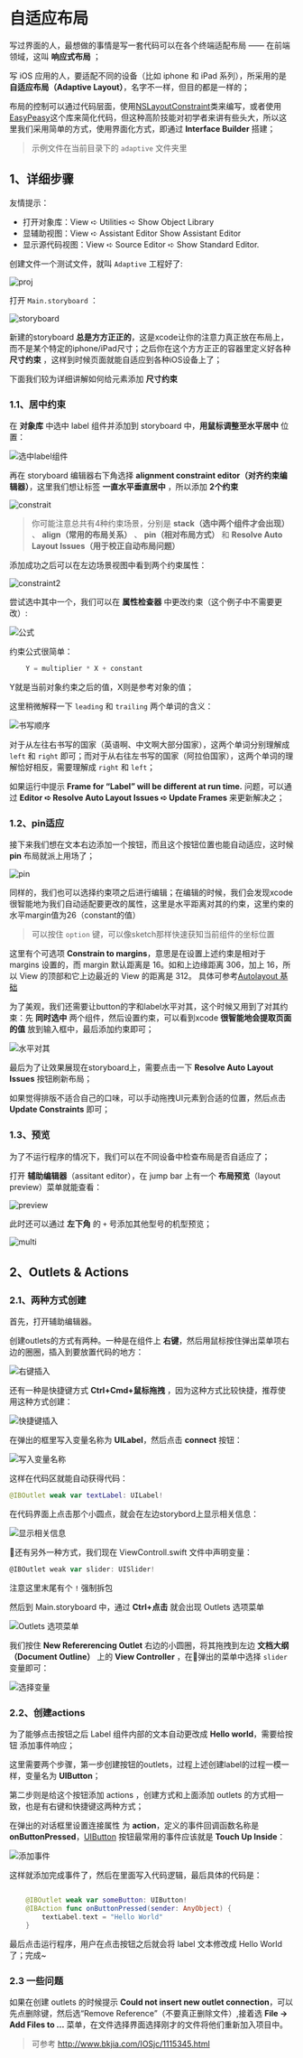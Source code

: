 # 自适应布局

写过界面的人，最想做的事情是写一套代码可以在各个终端适配布局 —— 在前端领域，这叫 **响应式布局** ； 

写 iOS 应用的人，要适配不同的设备（比如 iphone 和 iPad 系列），所采用的是 **自适应布局（Adaptive Layout）**，名字不一样，但目的都是一样的；

布局的控制可以通过代码层面，使用[NSLayoutConstraint](https://developer.apple.com/library/ios/documentation/AppKit/Reference/NSLayoutConstraint_Class/)类来编写，或者使用[EasyPeasy](https://github.com/nakiostudio/EasyPeasy)这个库来简化代码，但这种高阶技能对初学者来讲有些头大，所以这里我们采用简单的方式，使用界面化方式，即通过 **Interface Builder** 搭建；

> 示例文件在当前目录下的 `adaptive` 文件夹里

## 1、详细步骤

友情提示：

 - 打开对象库：View ➪ Utilities ➪ Show Object Library
 - 显辅助视图：View ➪ Assistant Editor Show Assistant Editor
 - 显示源代码视图：View ➪ Source Editor ➪ Show Standard Editor.

创建文件一个测试文件，就叫  `Adaptive` 工程好了:

![proj](http://ww2.sinaimg.cn/large/514b710agw1f33lg8d0q9j20ka0ee0tv.jpg)

打开 `Main.storyboard` ：

![storyboard](http://ww1.sinaimg.cn/large/514b710agw1f33lgrkbvfj20je0lumxc.jpg)

新建的storyboard **总是方方正正的**，这是xcode让你的注意力真正放在布局上，而不是某个特定的iphone/iPad尺寸；之后你在这个方方正正的容器里定义好各种 **尺寸约束** ，这样到时候页面就能自适应到各种iOS设备上了；

下面我们较为详细讲解如何给元素添加 **尺寸约束**

### 1.1、居中约束

在 **对象库** 中选中 label 组件并添加到 storyboard 中，**用鼠标调整至水平居中** 位置：

![选中label组件](http://ww1.sinaimg.cn/large/514b710agw1f34cqu56gnj20qd0jh0uy.jpg)

再在 storyboard 编辑器右下角选择 **alignment constraint editor（对齐约束编辑器）**，这里我们想让标签 **一直水平垂直居中** ，所以添加 **2个约束**

![constrait](http://ww4.sinaimg.cn/large/514b710agw1f33liirmobj20ic0dc401.jpg)

> 你可能注意总共有4种约束场景，分别是 **stack（选中两个组件才会出现）** 、 **align（常用的布局关系）** 、 **pin（相对布局方式）** 和 **Resolve Auto Layout Issues（用于校正自动布局问题）**

添加成功之后可以在左边场景视图中看到两个约束属性：

![constraint2](http://ww1.sinaimg.cn/large/514b710agw1f33ljkyo4sj209j07lwf8.jpg)

尝试选中其中一个，我们可以在 **属性检查器** 中更改约束（这个例子中不需要更改）:

![公式](http://ww3.sinaimg.cn/large/514b710agw1f33ll6dy7gj207709g3z0.jpg)

约束公式很简单：

```js
    Y = multiplier * X + constant
```

Y就是当前对象约束之后的值，X则是参考对象的值；


这里稍微解释一下 `leading` 和 `trailing` 两个单词的含义：

![书写顺序](http://ww4.sinaimg.cn/large/514b710agw1f33lm9xzrmj207i087jrx.jpg)

对于从左往右书写的国家（英语啊、中文啊大部分国家），这两个单词分别理解成 `left` 和 `right` 即可；而对于从右往左书写的国家（阿拉伯国家），这两个单词的理解恰好相反，需要理解成 `right` 和 `left`；



如果运行中提示 **Frame for “Label” will be different at run time.** 问题，可以通过 **Editor ➪ Resolve Auto Layout Issues ➪ Update Frames** 来更新解决之；

### 1.2、pin适应

接下来我们想在文本右边添加一个按钮，而且这个按钮位置也能自动适应，这时候 **pin** 布局就派上用场了；

![pin](http://ww2.sinaimg.cn/large/514b710agw1f33ln45h8gj20f80cy0uf.jpg)

同样的，我们也可以选择约束项之后进行编辑；在编辑的时候，我们会发现xcode很智能地为我们自动适配要更改的属性，这里是水平距离对其的约束，这里约束的水平margin值为26（constant的值）

> 可以按住 `option` 键，可以像sketch那样快速获知当前组件的坐标位置

这里有个可选项 **Constrain to margins**，意思是在设置上述约束是相对于 margins 设置的，而 margin 默认距离是 16。如和上边缘距离 306，加上 16，所以 View 的顶部和它上边最近的 View 的距离是 312。 具体可参考[Autolayout 基础](https://www.zybuluo.com/MicroCai/note/73867)

为了美观，我们还需要让button的字和label水平对其，这个时候又用到了对其约束：先 **同时选中** 两个组件，然后设置约束，可以看到xcode **很智能地会提取页面的值** 放到输入框中，最后添加约束即可；

![水平对其](http://ww1.sinaimg.cn/large/514b710agw1f33lt48ntxj20gy0bcabs.jpg)

最后为了让效果展现在storyboard上，需要点击一下 **Resolve Auto Layout Issues** 按钮刷新布局；

如果觉得排版不适合自己的口味，可以手动拖拽UI元素到合适的位置，然后点击 **Update Constraints** 即可；

### 1.3、预览

为了不运行程序的情况下，我们可以在不同设备中检查布局是否自适应了；

打开 **辅助编辑器**（assitant editor），在 jump bar 上有一个 **布局预览**（layout preview）菜单就能查看：

![preview](http://ww4.sinaimg.cn/large/514b710agw1f33luaxeghj20jm0dnq59.jpg)

此时还可以通过 **左下角** 的 `+` 号添加其他型号的机型预览；

![multi](http://ww3.sinaimg.cn/large/514b710agw1f33lvi8hy4j20ct0jft9h.jpg)

## 2、Outlets & Actions

### 2.1、两种方式创建

首先，打开辅助编辑器。

创建outlets的方式有两种。一种是在组件上 **右键**，然后用鼠标按住弹出菜单项右边的圈圈，插入到要放置代码的地方：

![右键插入](http://ww2.sinaimg.cn/large/514b710agw1f3434q5fulj20jf0cowgg.jpg)

还有一种是快捷键方式 **Ctrl+Cmd+鼠标拖拽** ，因为这种方式比较快捷，推荐使用这种方式创建：

![快捷键插入](http://ww4.sinaimg.cn/large/514b710agw1f3436a9fkvj20le08xdhd.jpg)

在弹出的框里写入变量名称为 **UILabel**，然后点击 **connect** 按钮：

![写入变量名称](http://ww3.sinaimg.cn/large/514b710agw1f343amx0wpj20ih04rdgs.jpg)

这样在代码区就能自动获得代码：

```swift
@IBOutlet weak var textLabel: UILabel!
```

在代码界面上点击那个小圆点，就会在左边storybord上显示相关信息：

![显示相关信息](http://ww1.sinaimg.cn/large/514b710agw1f343qxfhrvj20jr09oaba.jpg)

还有另外一种方式，我们现在 ViewControll.swift 文件中声明变量：

```js
@IBOutlet weak var slider: UISlider!
```

注意这里末尾有个 `!` 强制拆包

然后到 Main.storyboard 中，通过 **Ctrl+点击** 就会出现 Outlets 选项菜单

![Outlets 选项菜单](https://ws4.sinaimg.cn/large/006tNc79gy1fhxn4oazjaj30l00hz76h.jpg)

我们按住 **New Refererencing Outlet** 右边的小圆圈，将其拖拽到左边 **文档大纲（Document Outline）** 上的 **View Controller** ，在弹出的菜单中选择 `slider` 变量即可：

![选择变量](https://ws1.sinaimg.cn/large/006tNc79gy1fhxn7qn5agj307k02e0sp.jpg)


### 2.2、创建actions

为了能够点击按钮之后 Label 组件内部的文本自动更改成 **Hello world**，需要给按钮 添加事件响应；

这里需要两个步骤，第一步创建按钮的outlets，过程上述创建label的过程一模一样，变量名为 **UIButton**；

第二步则是给这个按钮添加 actions ，创建方式和上面添加 outlets 的方式相一致，也是有右键和快捷键这两种方式；

在弹出的对话框里设置连接属性 为 **action**，定义的事件回调函数名称是 **onButtonPressed**，[UIButton](http://developer.apple.com/library/IOs/#documentation/UIKit/Reference/UIButton_Class/UIButton/UIButton.html) 按钮最常用的事件应该就是 **Touch Up Inside**：

![添加事件](http://ww2.sinaimg.cn/large/514b710agw1f343ukobrej20ip04vq4a.jpg)

这样就添加完成事件了，然后在里面写入代码逻辑，最后具体的代码是：
```swift

    @IBOutlet weak var someButton: UIButton!
    @IBAction func onButtonPressed(sender: AnyObject) {
        textLabel.text = "Hello World"
    }
```

最后点击运行程序，用户在点击按钮之后就会将 label 文本修改成 Hello World 了；完成~


### 2.3 一些问题

如果在创建 outlets 的时候提示 **Could not insert new outlet connection**，可以先点删除键，然后选“Remove Reference”（不要真正删除文件）,接着选 **File -> Add Files to ...** 菜单，在文件选择界面选择刚才的文件将他们重新加入项目中。

> 可参考 http://www.bkjia.com/IOSjc/1115345.html


